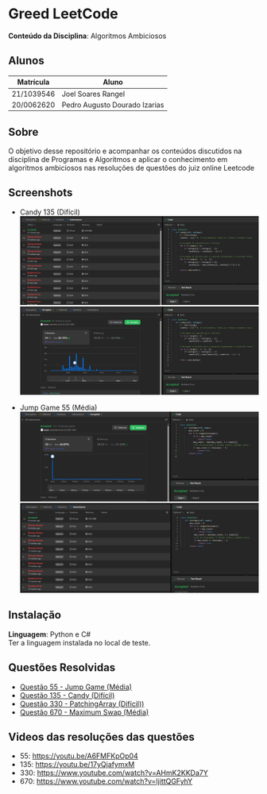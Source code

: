 # Greed LeetCode

**Conteúdo da Disciplina**: Algoritmos Ambiciosos<br>

## Alunos
|Matrícula | Aluno |
| -- | -- |
| 21/1039546  |  Joel Soares Rangel |
| 20/0062620  |  Pedro Augusto Dourado Izarias |

## Sobre 
O objetivo desse repositório e acompanhar os conteúdos discutidos na disciplina de Programas e Algoritmos e aplicar o conhecimento em algoritmos ambiciosos nas resoluções de questões do juiz online Leetcode

## Screenshots
- Candy 135 (Difícil)
![print1](assets/candy1.jpeg)
![print2](assets/candy2.jpeg)

- Jump Game 55 (Média)
![print3](assets/jump1.jpeg)
![print4](assets/jump2.jpeg)

## Instalação 
**Linguagem**: Python e C#<br>
Ter a linguagem instalada no local de teste.

## Questões Resolvidas 
- [Questão 55 - Jump Game (Média)](questoes/Q55-JumpGame.py)
- [Questão 135 - Candy (Difícil)](questoes/Q135-Candy.py)
- [Questão 330 - PatchingArray (Difícil))](questoes/Q330-PatchingArray.cs)
- [Questão 670 - Maximum Swap (Média)](questoes/Q670-MaximumSwap.cs)

## Videos das resoluções das questões

- 55: https://youtu.be/A6FMFKpOp04
- 135: https://youtu.be/17yQjafymxM
- 330: https://www.youtube.com/watch?v=AHmK2KKDa7Y
- 670: https://www.youtube.com/watch?v=IjittQGFyhY

